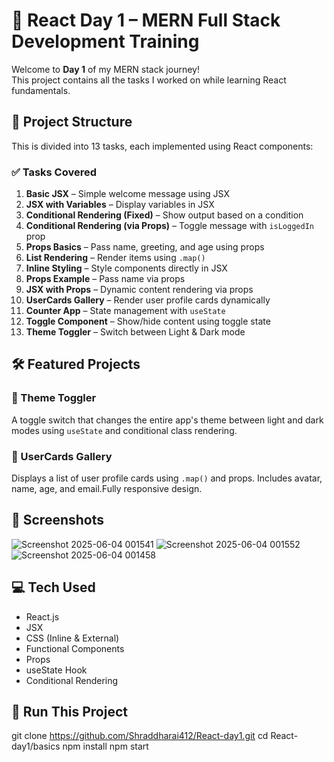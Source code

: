 # 🚀 React Day 1 – MERN Full Stack Development Training

Welcome to **Day 1** of my MERN stack journey!  
This project contains all the tasks I worked on while learning React fundamentals.



## 📂 Project Structure

This is divided into 13 tasks, each implemented using React components:

### ✅ Tasks Covered

1. **Basic JSX** – Simple welcome message using JSX  
2. **JSX with Variables** – Display variables in JSX  
3. **Conditional Rendering (Fixed)** – Show output based on a condition  
4. **Conditional Rendering (via Props)** – Toggle message with `isLoggedIn` prop  
5. **Props Basics** – Pass name, greeting, and age using props  
6. **List Rendering** – Render items using `.map()`  
7. **Inline Styling** – Style components directly in JSX  
8. **Props Example** – Pass name via props  
9. **JSX with Props** – Dynamic content rendering via props  
10. **UserCards Gallery** – Render user profile cards dynamically  
11. **Counter App** – State management with `useState`  
12. **Toggle Component** – Show/hide content using toggle state  
13. **Theme Toggler** – Switch between Light & Dark mode



## 🛠️ Featured Projects

### 🎨 Theme Toggler  
A toggle switch that changes the entire app's theme between light and dark modes using `useState` and conditional class rendering.


### 👤 UserCards Gallery  
Displays a list of user profile cards using `.map()` and props. Includes avatar, name, age, and email.Fully responsive design.



## 📸 Screenshots

![Screenshot 2025-06-04 001541](https://github.com/user-attachments/assets/28d6956b-13a8-461a-9eac-b9cec85f20b5)
![Screenshot 2025-06-04 001552](https://github.com/user-attachments/assets/8abcbd9d-932d-49ff-9994-1214d74e0da6)
![Screenshot 2025-06-04 001458](https://github.com/user-attachments/assets/901a3fd7-d577-4d1d-9a77-f84316a8eea7)







## 💻 Tech Used

- React.js
- JSX
- CSS (Inline & External)
- Functional Components
- Props
- useState Hook
- Conditional Rendering


## 🚀 Run This Project

git clone https://github.com/Shraddharai412/React-day1.git
cd React-day1/basics
npm install
npm start

